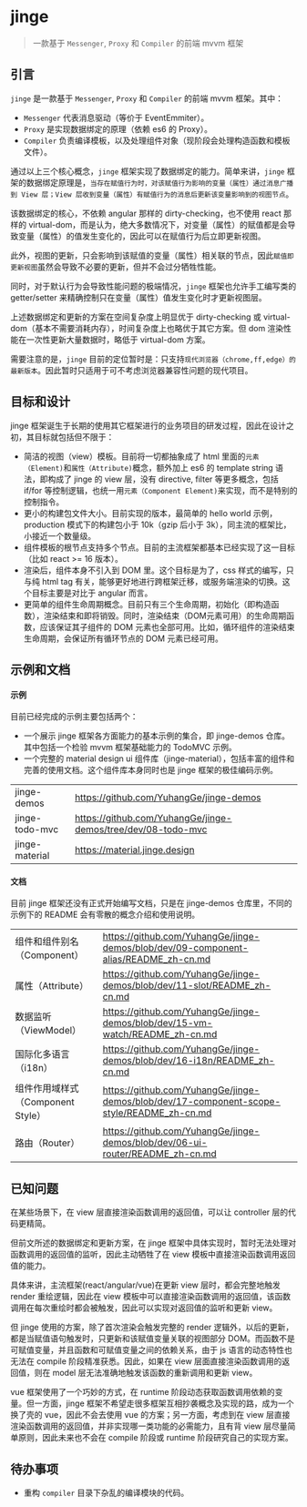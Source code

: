 # jinge

> 一款基于 `Messenger`, `Proxy` 和 `Compiler` 的前端 mvvm 框架

## 引言

`jinge` 是一款基于 `Messenger`, `Proxy` 和 `Compiler` 的前端 mvvm 框架。其中：

* `Messenger` 代表消息驱动（等价于 EventEmmiter）。
* `Proxy` 是实现数据绑定的原理（依赖 es6 的 Proxy）。
* `Compiler` 负责编译模板，以及处理组件对象（现阶段会处理构造函数和模板文件）。

通过以上三个核心概念，`jinge` 框架实现了数据绑定的能力。简单来讲，`jinge` 框架的数据绑定原理是，`当存在赋值行为时，对该赋值行为影响的变量（属性）通过消息广播到 View 层；View 层收到变量（属性）有赋值行为的消息后更新该变量影响到的视图节点`。

该数据绑定的核心，不依赖 angular 那样的 dirty-checking，也不使用 react 那样的 virtual-dom，而是认为，绝大多数情况下，对变量（属性）的赋值都是会导致变量（属性）的值发生变化的，因此可以在赋值行为后立即更新视图。

此外，视图的更新，只会影响到该赋值的变量（属性）相关联的节点，因此`赋值即更新视图`虽然会导致不必要的更新，但并不会过分牺牲性能。

同时，对于默认行为会导致性能问题的极端情况，`jinge` 框架也允许手工编写类的 getter/setter 来精确控制只在变量（属性）值发生变化时才更新视图层。

上述数据绑定和更新的方案在空间复杂度上明显优于 dirty-checking 或
 virtual-dom（基本不需要消耗内存），时间复杂度上也略优于其它方案。但 dom 渲染性能在一次性更新大量数据时，略低于 virtual-dom 方案。

需要注意的是，`jinge` 目前的定位暂时是：只支持`现代浏览器（chrome,ff,edge）的最新版本`。因此暂时只适用于可不考虑浏览器兼容性问题的现代项目。

## 目标和设计

jinge 框架诞生于长期的使用其它框架进行的业务项目的研发过程，因此在设计之初，其目标就包括但不限于：

* 简洁的视图（view）模板。目前将一切都抽象成了 html 里面的`元素（Element)`和`属性（Attribute)`概念，额外加上 es6 的 template string 语法，即构成了 jinge 的 view 层，没有 directive, filter 等更多概念，包括 if/for 等控制逻辑，也统一用`元素（Component Element)`来实现，而不是特别的控制指令。
* 更小的构建包文件大小。目前实现的版本，最简单的 hello world 示例，production 模式下的构建包小于 10k（gzip 后小于 3k），同主流的框架比，小接近一个数量级。
* 组件模板的根节点支持多个节点。目前的主流框架都基本已经实现了这一目标（比如 react >= 16 版本）。
* 渲染后，组件本身不引入到 DOM 里。这个目标是为了，css 样式的编写，只与纯 html tag 有关，能够更好地进行跨框架迁移，或服务端渲染的切换。这个目标主要是对比于 angular 而言。
* 更简单的组件生命周期概念。目前只有三个生命周期，初始化（即构造函数），渲染结束和即将销毁。同时，渲染结束（DOM元素可用）的生命周期函数，应该保证其子组件的 DOM 元素也全部可用。比如，循环组件的渲染结束生命周期，会保证所有循环节点的 DOM 元素已经可用。

## 示例和文档

#### 示例

目前已经完成的示例主要包括两个：

* 一个展示 jinge 框架各方面能力的基本示例的集合，即 jinge-demos 仓库。其中包括一个检验 mvvm 框架基础能力的 TodoMVC 示例。
* 一个完整的 material design ui 组件库（jinge-material），包括丰富的组件和完善的使用文档。这个组件库本身同时也是 jinge 框架的极佳编码示例。

|   |    |
| ---  | ----|
| jinge-demos | https://github.com/YuhangGe/jinge-demos |
| jinge-todo-mvc    | https://github.com/YuhangGe/jinge-demos/tree/dev/08-todo-mvc |
| jinge-material | https://material.jinge.design |

#### 文档

目前 jinge 框架还没有正式开始编写文档，只是在 jinge-demos 仓库里，不同的示例下的 README 会有零散的概念介绍和使用说明。

|   |    |
| ---  | ----|
| 组件和组件别名（Component） | https://github.com/YuhangGe/jinge-demos/blob/dev/09-component-alias/README_zh-cn.md |
| 属性（Attribute） |  https://github.com/YuhangGe/jinge-demos/blob/dev/11-slot/README_zh-cn.md  |
| 数据监听（ViewModel） | https://github.com/YuhangGe/jinge-demos/blob/dev/15-vm-watch/README_zh-cn.md    |
| 国际化多语言（i18n）|  https://github.com/YuhangGe/jinge-demos/blob/dev/16-i18n/README_zh-cn.md |
| 组件作用域样式（Component Style） | https://github.com/YuhangGe/jinge-demos/blob/dev/17-component-scope-style/README_zh-cn.md |
| 路由（Router）| https://github.com/YuhangGe/jinge-demos/blob/dev/06-ui-router/README_zh-cn.md |

## 已知问题

在某些场景下，在 view 层直接渲染函数调用的返回值，可以让 controller 层的代码更精简。

但前文所述的数据绑定和更新方案，在 jinge 框架中具体实现时，暂时无法处理对函数调用的返回值的监听，因此主动牺牲了在 view 模板中直接渲染函数调用返回值的能力。

具体来讲，主流框架(react/angular/vue)在更新 view 层时，都会完整地触发 render 重绘逻辑，因此在 view 模板中可以直接渲染函数调用的返回值，该函数调用在每次重绘时都会被触发，因此可以实现对返回值的监听和更新 view。

但 jinge 使用的方案，除了首次渲染会触发完整的 render 逻辑外，以后的更新，都是当赋值语句触发时，只更新和该赋值变量关联的视图部分 DOM。而函数不是可赋值变量，并且函数和可赋值变量之间的依赖关系，由于 js 语言的动态特性也无法在 compile 阶段精准获悉。因此，如果在 view 层面直接渲染函数调用的返回值，则在 model 层无法准确地触发该函数的重新调用和更新 view。

vue 框架使用了一个巧妙的方式，在 runtime 阶段动态获取函数调用依赖的变量。但一方面，jinge 框架不希望走很多框架互相抄袭概念及实现的路，成为一个换了壳的 vue，因此不会去使用 vue 的方案；另一方面，考虑到在 view 层直接渲染函数调用的返回值，并非实现哪一类功能的必需能力，且有背 view 层尽量简单原则，因此未来也不会在 compile 阶段或 runtime 阶段研究自己的实现方案。

## 待办事项

* 重构 `compiler` 目录下杂乱的编译模块的代码。